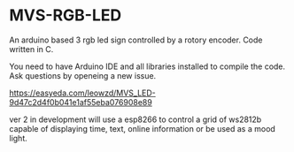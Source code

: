 # MVS-RGB-LED
An arduino based 3 rgb led sign controlled by a rotory encoder. Code written in C.

You need to have Arduino IDE and all libraries installed to compile the code.
Ask questions by openeing a new issue.


https://easyeda.com/leowzd/MVS_LED-9d47c2d4f0b041e1af55eba076908e89


ver 2 in development
will use a esp8266 to control a grid of ws2812b capable of displaying time, text, online information or be used as a mood light.
